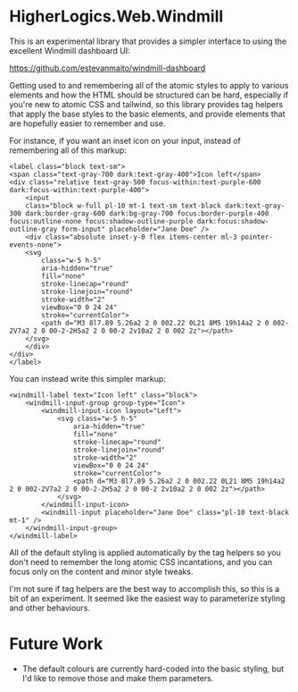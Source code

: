 # HigherLogics.Web.Windmill

This is an experimental library that provides a simpler interface to using the excellent Windmill dashboard UI:

https://github.com/estevanmaito/windmill-dashboard

Getting used to and remembering all of the atomic styles to apply to various elements and how the
HTML should be structured can be hard, especially if you're new to atomic CSS and tailwind, so this
library provides tag helpers that apply the base styles to the basic elements, and provide
elements that are hopefully easier to remember and use.

For instance, if you want an inset icon on your input, instead of remembering all of this markup:

    <label class="block text-sm">
    <span class="text-gray-700 dark:text-gray-400">Icon left</span>
    <div class="relative text-gray-500 focus-within:text-purple-600 dark:focus-within:text-purple-400">
        <input
        class="block w-full pl-10 mt-1 text-sm text-black dark:text-gray-300 dark:border-gray-600 dark:bg-gray-700 focus:border-purple-400 focus:outline-none focus:shadow-outline-purple dark:focus:shadow-outline-gray form-input" placeholder="Jane Doe" />
        <div class="absolute inset-y-0 flex items-center ml-3 pointer-events-none">
        <svg
            class="w-5 h-5"
            aria-hidden="true"
            fill="none"
            stroke-linecap="round"
            stroke-linejoin="round"
            stroke-width="2"
            viewBox="0 0 24 24"
            stroke="currentColor">
            <path d="M3 8l7.89 5.26a2 2 0 002.22 0L21 8M5 19h14a2 2 0 002-2V7a2 2 0 00-2-2H5a2 2 0 00-2 2v10a2 2 0 002 2z"></path>
        </svg>
        </div>
    </div>
    </label>

You can instead write this simpler markup:

    <windmill-label text="Icon left" class="block">
        <windmill-input-group group-type="Icon">
            <windmill-input-icon layout="Left">
                <svg class="w-5 h-5"
                    aria-hidden="true"
                    fill="none"
                    stroke-linecap="round"
                    stroke-linejoin="round"
                    stroke-width="2"
                    viewBox="0 0 24 24"
                    stroke="currentColor">
                    <path d="M3 8l7.89 5.26a2 2 0 002.22 0L21 8M5 19h14a2 2 0 002-2V7a2 2 0 00-2-2H5a2 2 0 00-2 2v10a2 2 0 002 2z"></path>
                </svg>
            </windmill-input-icon>
            <windmill-input placeholder="Jane Doe" class="pl-10 text-black mt-1" />
        </windmill-input-group>
    </windmill-label>

All of the default styling is applied automatically by the tag helpers so you don't need to remember the long atomic CSS
incantations, and you can focus only on the content and minor style tweaks.

I'm not sure if tag helpers are the best way to accomplish this, so this is a bit of an experiment. It seemed like
the easiest way to parameterize styling and other behaviours.

# Future Work

 * The default colours are currently hard-coded into the basic styling, but I'd like to remove those and make them parameters.